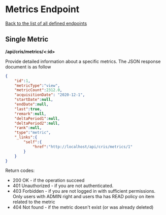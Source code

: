 # Metrics Endpoint
[Back to the list of all defined endpoints](endpoints.md)

## Single Metric
**/api/cris/metrics/<:id>**

Provide detailed information about a specific metrics. The JSON response document is as follow
```json
{
    "id":1,
    "metricType":"view",
    "metricCount":2312.0,
    "acquisitionDate": "2020-12-1",
    "startDate":null,
    "endDate":null,
    "last":true,
    "remark":null,
    "deltaPeriod1":null,
    "deltaPeriod2":null,
    "rank":null,
    "type":"metric",
    "_links":{
        "self":{
            "href":"http://localhost/api/cris/metrics/1"
        }
    }
}
```
Return codes:
* 200 OK - if the operation succeed
* 401 Unauthorized - if you are not authenticated.
* 403 Forbidden - if you are not logged in with sufficient permissions. Only users with ADMIN right and users tha has READ policy on item related to the metric
* 404 Not found - if the metric doesn't exist (or was already deleted)